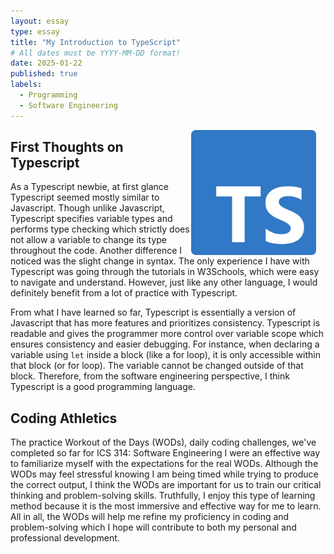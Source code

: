```yaml
---
layout: essay
type: essay
title: "My Introduction to TypeScript"
# All dates must be YYYY-MM-DD format!
date: 2025-01-22
published: true
labels:
  - Programming
  - Software Engineering
---
```


<div>
  
 <img src="../img/Typescript.png" class="img-thumbnail" style="float: right; margin-right: 15px;" width="200px" alt="TS">
</div>

## First Thoughts on Typescript
  
As a Typescript newbie, at first glance Typescript seemed mostly similar to Javascript. Though unlike Javascript, Typescript specifies variable types and performs type checking which strictly does not allow a variable to change its type throughout the code. Another difference I noticed was the slight change in syntax. The only experience I have with Typescript was going through the tutorials in W3Schools, which were easy to navigate and understand. However, just like any other language, I would definitely benefit from a lot of practice with Typescript.
<br> 

From what I have learned so far, Typescript is essentially a version of Javascript that has more features and prioritizes consistency. Typescript is readable and gives the programmer more control over variable scope which ensures consistency and easier debugging. For instance, when declaring a variable using ```let``` inside a block (like a for loop), it is only accessible within that block (or for loop). The variable cannot be changed outside of that block. Therefore, from the software engineering perspective, I think Typescript is a good programming language. 

## Coding Athletics
The practice Workout of the Days (WODs), daily coding challenges, we've completed so far for ICS 314: Software Engineering I were an effective way to familiarize myself with the expectations for the real WODs. Although the WODs may feel stressful knowing I am being timed while trying to produce the correct output, I think the WODs are important for us to train our critical thinking and problem-solving skills. Truthfully, I enjoy this type of learning method because it is the most immersive and effective way for me to learn. All in all, the WODs will help me refine my proficiency in coding and problem-solving which I hope will contribute to both my personal and professional development.
